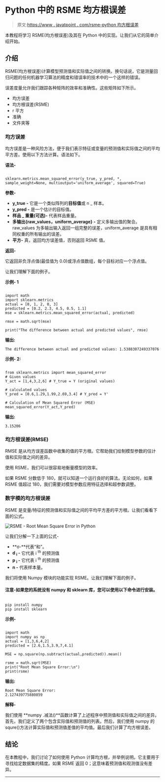 # Python 中的 RSME 均方根误差

> 原文:[https://www . javatpoint . com/rsme-python 均方根误差](https://www.javatpoint.com/rsme-root-mean-square-error-in-python)

本教程将学习 RSME(均方根误差)及其在 Python 中的实现。让我们从它的简单介绍开始。

## 介绍

RSME(均方根误差)计算模型预测值和实际值之间的转换。换句话说，它是测量回归问题的任何机器学习算法的精度和错误率的技术中的一个这样的错误。

误差度量允许我们跟踪各种矩阵的效率和准确性。这些矩阵如下所示。

*   均方误差
*   均方根误差(RSME)
*   r 平方
*   准确
*   文件夹等

### 均方误差

均方误差是一种风险方法，便于我们表示特征或变量的预测值和实际值之间的平均平方差。使用以下方法计算。语法如下。

**语法-**

```

sklearn.metrics.mean_squared_error(y_true, y_pred, *, sample_weight=None, multioutput='uniform_average', squared=True)

```

**参数-**

*   **y_true -** 它是一个类似阵列的**目标值**或 n _ 样本。
*   **y_pred -** 是一个估计的目标值。
*   **样品 _ 重量(可选)-** 代表样品重量。
*   **多输出{raw_values，uniform_average} -** 定义多输出值的聚合。raw_values 为多输出输入返回一组完整的误差，uniform_average 是具有相同权重的所有输出的误差。
*   **平方-** 真，返回均方误差值，否则返回 RSME 值。

**返回-**

它返回非负浮点值(最佳值为 0.0)或浮点值数组，每个目标对应一个浮点值。

让我们理解下面的例子。

**示例- 1**

```

import math
import sklearn.metrics
actual = [0, 1, 2, 0, 3]
predicted = [0.2, 2.3, 4.5, 0.5, 1.1]
mse = sklearn.metrics.mean_squared_error(actual, predicted)

rmse = math.sqrt(mse)

print("The difference between actual and predicted values", rmse)

```

**输出:**

```
The difference between actual and predicted values: 1.5388307249337076

```

**示例- 2:**

```

from sklearn.metrics import mean_squared_error
# Given values
Y_act = [1,4,3,2,6] # Y_true = Y (original values)

# calculated values
Y_pred = [0.6,1.29,1.99,2.69,3.4] # Y_pred = Y'

# Calculation of Mean Squared Error (MSE)
mean_squared_error(Y_act,Y_pred)

```

**输出:**

```
3.15206

```

### 均方根误差(RMSE)

RMSE 是从均方误差函数中收集的值的平方根。它帮助我们绘制模型参数的估计值和实际值之间的差异。

使用 RSME，我们可以很容易地衡量模型的效率。

如果 RSME 分数低于 180，就可以知道一个运行良好的算法。无论如何，如果 RSME 值超过 180，我们需要对模型参数应用特征选择和超参数调整。

### 数字模的均方根误差

RSME 是变量/特征的预测值和实际值之间的平均平方差的平方根。让我们看看下面的公式。

![RSME - Root Mean Square Error in Python](img/41132e9effb57dbc65b72f3c3b0aa237.png)

让我们分解一下上面的公式-

*   **σ-**代表“和”。
*   **d <sub>i</sub> -** 它代表 i <sup>th</sup> 的预测值
*   **p <sub>i</sub> -** 它代表 i <sup>th</sup> 的预测值
*   **n -** 代表样本量。

我们将使用 Numpy 模块的功能实现 RSME。让我们理解下面的例子。

#### 注意-如果您的系统没有 numpy 和 sklearn 库，您可以使用以下命令进行安装。

```

pip install numpy
pip install sklearn

```

**示例-**

```

import math
import numpy as np
actual = [1,3,6,4,2]
predicted = [2.6,1.5,3.9,7,4.1]

MSE = np.square(np.subtract(actual,predicted)).mean() 

rsme = math.sqrt(MSE)
print("Root Mean Square Error:\n")
print(rsme)

```

**输出:**

```
Root Mean Square Error:
2.127439775880859

```

**解释-**

我们使用 **numpy .减法()**函数计算了上述程序中预测值和实际值之间的差异。首先，我们定义了两个包含实际值和预测值的列表。然后，我们使用 numpy 的 squre()方法计算实际值和预测值差值的平均值。最后我们计算了均方根误差。

## 结论

在本教程中，我们讨论了如何使用 Python 计算均方根，并举例说明。它主要用于寻找给定数据集的精度。如果 RSME 返回 0；这意味着预测值和观测值没有差异。

* * *